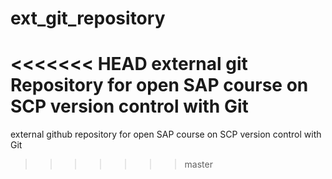 # ext_git_repository
<<<<<<< HEAD
external git Repository for open SAP course on SCP version control with Git 
=======
external github repository for open SAP course on SCP version control with Git 
>>>>>>> master
